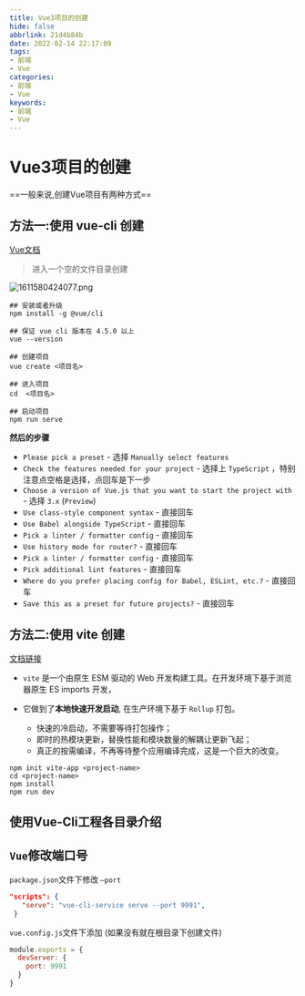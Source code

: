 ```yaml
---
title: Vue3项目的创建
hide: false
abbrlink: 21d4b84b
date: 2022-02-14 22:17:09
tags:
- 前端
- Vue
categories:
- 前端
- Vue
keywords:
- 前端
- Vue
---
```


# Vue3项目的创建

==一般来说,创建Vue项目有两种方式==

## 方法一:使用 vue-cli 创建

[Vue文档](https://cli.vuejs.org/zh/guide/creating-a-project.html#vue-create)

<!-- more -->

> 进入一个空的文件目录创建


![1611580424077.png](img/1611580424077.png)

```node
## 安装或者升级
npm install -g @vue/cli

## 保证 vue cli 版本在 4.5.0 以上
vue --version

## 创建项目
vue create <项目名>

## 进入项目 
cd  <项目名>

## 启动项目
npm run serve
```

**然后的步骤**

- ``Please pick a preset`` - 选择 ``Manually select features``
- ``Check the features needed for your project`` - 选择上 ``TypeScript`` ，特别注意点空格是选择，点回车是下一步
- ``Choose a version of Vue.js that you want to start the project with`` - 选择 ``3.x`` (``Preview``)
- ``Use class-style component syntax`` - 直接回车
- ``Use Babel alongside TypeScript`` - 直接回车
- ``Pick a linter / formatter config`` - 直接回车
- ``Use history mode for router?`` - 直接回车
- ``Pick a linter / formatter config`` - 直接回车
- ``Pick additional lint features`` - 直接回车
- ``Where do you prefer placing config for Babel, ESLint, etc.?`` - 直接回车
- ``Save this as a preset for future projects?`` - 直接回车

## 方法二:使用 vite 创建

[文档链接](https://v3.cn.vuejs.org/guide/installation.html)

- ``vite`` 是一个由原生 ESM 驱动的 Web 开发构建工具。在开发环境下基于浏览器原生 ES imports 开发，

- 它做到了**本地快速开发启动**, 在生产环境下基于 ``Rollup`` 打包。
    - 快速的冷启动，不需要等待打包操作；
    - 即时的热模块更新，替换性能和模块数量的解耦让更新飞起；
    - 真正的按需编译，不再等待整个应用编译完成，这是一个巨大的改变。

```node
npm init vite-app <project-name>
cd <project-name>
npm install
npm run dev
```


## 使用Vue-Cli工程各目录介绍


## ``Vue``修改端口号

`package.json`文件下修改 `–port`
```json
"scripts": {
   "serve": "vue-cli-service serve --port 9991",
 }
```
`vue.config.js`文件下添加 (如果没有就在根目录下创建文件)
```js
module.exports = {
  devServer: {
    port: 9991
  }
}
```


